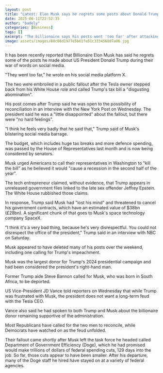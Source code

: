 ```yaml
---
layout: post
title: "Latest: Elon Musk says he regrets some posts about Donald Trump"
date: 2025-06-11T22:52:35
author: "badely"
categories: [Business]
tags: []
excerpt: "The billionaire says his posts went 'too far' after attacking the US president's planned tax and spending bill."
image: assets/images/88c86d1977e5b61fa51c333456807a06.jpg
---
```


It has been recently reported that Billionaire Elon Musk has said he regrets some of the posts he made about US President Donald Trump during their war of words on social media. 

"They went too far," he wrote on his social media platform X. 

The two were embroiled in a public fallout after the Tesla owner stepped back from his White House role and called Trump's tax bill a "disgusting abomination". 

His post comes after Trump said he was open to the possibility of reconciliation in an interview with the New York Post on Wednesday. The president said he was a "little disappointed" about the fallout, but there were "no hard feelings".

"I think he feels very badly that he said that," Trump said of Musk's blistering social media barrage. 

The budget, which includes huge tax breaks and more defence spending, was passed by the House of Representatives last month and is now being considered by senators.

Musk urged Americans to call their representatives in Washington to "kill the bill" as he believed it would "cause a recession in the second half of the year".

The tech entrepreneur claimed, without evidence, that Trump appears in unreleased government files linked to the late sex offender Jeffrey Epstein. The White House rubbished those claims.

In response, Trump said Musk had "lost his mind" and threatened to cancel his government contracts, which have an estimated value of $38bn (£28bn). A significant chunk of that goes to Musk's space technology company SpaceX.

"I think it's a very bad thing, because he's very disrespectful. You could not disrespect the office of the president," Trump said in an interview with NBC on Saturday. 

Musk appeared to have deleted many of his posts over the weekend, including one calling for Trump's impeachment.

Musk was the largest donor for Trump's 2024 presidential campaign and had been considered the president's right-hand man. 

Former Trump aide Steve Bannon called for Musk, who was born in South Africa, to be deported.

US Vice-President JD Vance told reporters on Wednesday that while Trump was frustrated with Musk, the president does not want a long-term feud with the Tesla CEO. 

Vance also said he had spoken to both Trump and Musk about the billionaire donor remaining supportive of the administration. 

Most Republicans have called for the two men to reconcile, while Democrats have watched on as the feud unfolded.

Their fallout came shortly after Musk left the task force he headed called Department of Government Efficiency (Doge), which he had promised would make trillions of dollars of federal spending cuts, 129 days into the job. So far, those cuts appear to have been smaller. After his departure, many of the Doge staff he hired have stayed on at a variety of federal agencies.

